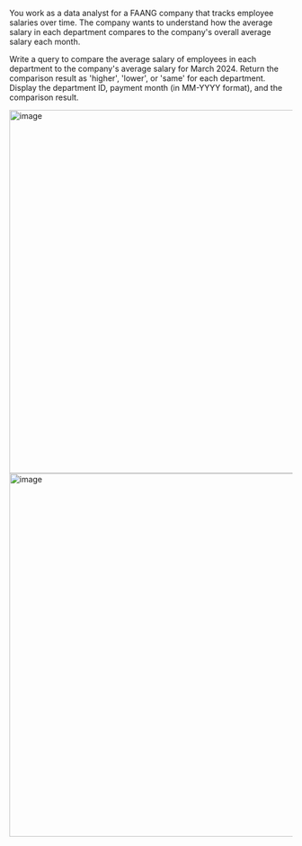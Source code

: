 You work as a data analyst for a FAANG company that tracks employee salaries over time. The company wants to understand how the average salary in each department compares to the company's overall average salary each month.

Write a query to compare the average salary of employees in each department to the company's average salary for March 2024. Return the comparison result as 'higher', 'lower', or 'same' for each department. Display the department ID, payment month (in MM-YYYY format), and the comparison result.

<img width="646" alt="image" src="https://github.com/user-attachments/assets/97dca051-b6a5-4a34-a9fa-2cbe16758bbb">

<img width="646" alt="image" src="https://github.com/user-attachments/assets/b140d2a6-22b2-4471-a475-dabfadc618d9">

